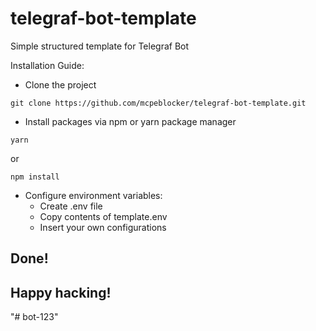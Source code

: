 # telegraf-bot-template
Simple structured template for Telegraf Bot

Installation Guide:

* Clone the project
```shellscript
git clone https://github.com/mcpeblocker/telegraf-bot-template.git
```

* Install packages via npm or yarn package manager
```shellscript
yarn
```
or
```shellscript
npm install
```

* Configure environment variables:
    * Create .env file
    * Copy contents of template.env
    * Insert your own configurations

## Done!
## Happy hacking!
"# bot-123" 

